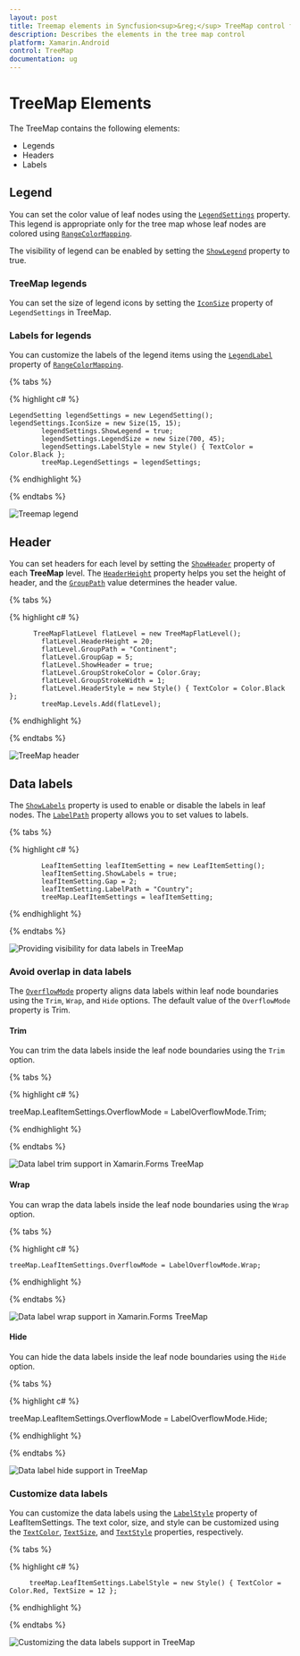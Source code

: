 ```yaml
---
layout: post
title: Treemap elements in Syncfusion<sup>&reg;</sup> TreeMap control for Xamarin.Android
description: Describes the elements in the tree map control
platform: Xamarin.Android
control: TreeMap
documentation: ug
---
```


# TreeMap Elements

The TreeMap contains the following elements:

* Legends
* Headers
* Labels

## Legend

You can set the color value of leaf nodes using the [`LegendSettings`](https://help.syncfusion.com/cr/xamarin-android/Com.Syncfusion.Treemap.SfTreeMap.html#Com_Syncfusion_Treemap_SfTreeMap_LegendSettings) property. This legend is appropriate only for the tree map whose leaf nodes are colored using [`RangeColorMapping`](https://help.syncfusion.com/cr/xamarin-android/Com.Syncfusion.Treemap.RangeColorMapping.html).

The visibility of legend can be enabled by setting the [`ShowLegend`](https://help.syncfusion.com/cr/xamarin-android/Com.Syncfusion.Treemap.LegendSetting.html#Com_Syncfusion_Treemap_LegendSetting_ShowLegend) property to true.

### TreeMap legends

You can set the size of legend icons by setting the [`IconSize`](https://help.syncfusion.com/cr/xamarin-android/Com.Syncfusion.Treemap.LegendSetting.html#Com_Syncfusion_Treemap_LegendSetting_IconSize) property of `LegendSettings` in TreeMap.

### Labels for legends

You can customize the labels of the legend items using the [`LegendLabel`](https://help.syncfusion.com/cr/xamarin-android/Com.Syncfusion.Treemap.Range.html#Com_Syncfusion_Treemap_Range_LegendLabel) property of [`RangeColorMapping`](https://help.syncfusion.com/cr/xamarin-android/Com.Syncfusion.Treemap.RangeColorMapping.html). 

{% tabs %}

{% highlight c# %}

    LegendSetting legendSettings = new LegendSetting();
    legendSettings.IconSize = new Size(15, 15);
            legendSettings.ShowLegend = true;
            legendSettings.LegendSize = new Size(700, 45);
            legendSettings.LabelStyle = new Style() { TextColor = Color.Black };
            treeMap.LegendSettings = legendSettings;

{% endhighlight %}

{% endtabs %} 

![Treemap legend](Getting-Started_images/GettingStarted.jpg)

## Header

You can set headers for each level by setting the [`ShowHeader`](https://help.syncfusion.com/cr/xamarin-android/Com.Syncfusion.Treemap.TreeMapLevel.html#Com_Syncfusion_Treemap_TreeMapLevel_ShowHeader) property of each **TreeMap** level. The [`HeaderHeight`](https://help.syncfusion.com/cr/xamarin-android/Com.Syncfusion.Treemap.TreeMapLevel.html#Com_Syncfusion_Treemap_TreeMapLevel_HeaderHeight) property helps you set the height of header, and the [`GroupPath`](https://help.syncfusion.com/cr/xamarin-android/Com.Syncfusion.Treemap.TreeMapFlatLevel.html#Com_Syncfusion_Treemap_TreeMapFlatLevel_GroupPath) value determines the header value. 

{% tabs %}

{% highlight c# %}

          TreeMapFlatLevel flatLevel = new TreeMapFlatLevel();
            flatLevel.HeaderHeight = 20;
            flatLevel.GroupPath = "Continent";
            flatLevel.GroupGap = 5;
            flatLevel.ShowHeader = true;
            flatLevel.GroupStrokeColor = Color.Gray;
            flatLevel.GroupStrokeWidth = 1;
            flatLevel.HeaderStyle = new Style() { TextColor = Color.Black };
            treeMap.Levels.Add(flatLevel);

{% endhighlight %} 

{% endtabs %} 

![TreeMap header](Getting-Started_images/Trim.png)

## Data labels

The [`ShowLabels`](https://help.syncfusion.com/cr/xamarin-android/Com.Syncfusion.Treemap.LeafItemSetting.html#Com_Syncfusion_Treemap_LeafItemSetting_ShowLabels) property is used to enable or disable the labels in leaf nodes. The [`LabelPath`](https://help.syncfusion.com/cr/xamarin-android/Com.Syncfusion.Treemap.LeafItemSetting.html#Com_Syncfusion_Treemap_LeafItemSetting_LabelPath) property allows you to set values to labels.

{% tabs %}

{% highlight c# %}

            LeafItemSetting leafItemSetting = new LeafItemSetting();
            leafItemSetting.ShowLabels = true;
            leafItemSetting.Gap = 2;
            leafItemSetting.LabelPath = "Country";
            treeMap.LeafItemSettings = leafItemSetting;
 
{% endhighlight %}

{% endtabs %} 

![Providing visibility for data labels in TreeMap](Getting-Started_images/Trim.png)

### Avoid overlap in data labels

The [`OverflowMode`](https://help.syncfusion.com/cr/xamarin-android/Com.Syncfusion.Treemap.LeafItemSetting.html#Com_Syncfusion_Treemap_LeafItemSetting_OverflowMode) property aligns data labels within leaf node boundaries using the `Trim`, `Wrap`, and `Hide` options. The default value of the `OverflowMode` property is Trim.

#### Trim

You can trim the data labels inside the leaf node boundaries using the `Trim` option.

{% tabs %}

{% highlight c# %}

   treeMap.LeafItemSettings.OverflowMode = LabelOverflowMode.Trim;
 
{% endhighlight %}

{% endtabs %}

![Data label trim support in Xamarin.Forms TreeMap](Getting-Started_images/Trim.png)

#### Wrap

You can wrap the data labels inside the leaf node boundaries using the `Wrap` option.

{% tabs %}

{% highlight c# %}

    treeMap.LeafItemSettings.OverflowMode = LabelOverflowMode.Wrap;
 
{% endhighlight %}

{% endtabs %}

![Data label wrap support in Xamarin.Forms TreeMap](Getting-Started_images/Wrap.png)

#### Hide

You can hide the data labels inside the leaf node boundaries using the `Hide` option. 

{% tabs %}

{% highlight c# %}

   treeMap.LeafItemSettings.OverflowMode = LabelOverflowMode.Hide;
 
{% endhighlight %}

{% endtabs %}

![Data label hide support in TreeMap](Getting-Started_images/Hide.png)

### Customize data labels

You can customize the data labels using the [`LabelStyle`](https://help.syncfusion.com/cr/xamarin-android/Com.Syncfusion.Treemap.LeafItemSetting.html#Com_Syncfusion_Treemap_LeafItemSetting_LabelStyle) property of LeafItemSettings. The text color, size, and style can be customized using the [`TextColor`](https://help.syncfusion.com/cr/xamarin-android/Com.Syncfusion.Treemap.Style.html#Com_Syncfusion_Treemap_Style_TextColor), [`TextSize`](https://help.syncfusion.com/cr/xamarin-android/Com.Syncfusion.Treemap.Style.html#Com_Syncfusion_Treemap_Style_TextSize), and [`TextStyle`](https://help.syncfusion.com/cr/xamarin-android/Com.Syncfusion.Treemap.Style.html#Com_Syncfusion_Treemap_Style_TextStyle) properties, respectively.

{% tabs %}

{% highlight c# %}

         treeMap.LeafItemSettings.LabelStyle = new Style() { TextColor = Color.Red, TextSize = 12 };
 
{% endhighlight %}

{% endtabs %}

![Customizing the data labels support in TreeMap](Getting-Started_images/LabelCustomization.png)
